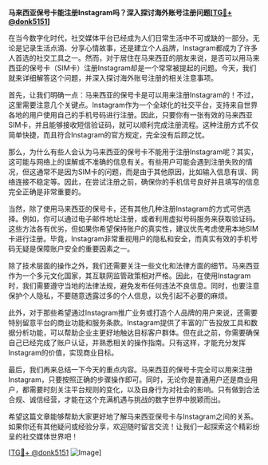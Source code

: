 **马来西亚保号卡能注册Instagram吗？深入探讨海外账号注册问题[[TG💪+ @donk5151](https://t.me/s/donk5151)]**

在当今数字化时代，社交媒体平台已经成为人们日常生活中不可或缺的一部分。无论是记录生活点滴、分享心情故事，还是建立个人品牌，Instagram都成为了许多人首选的社交工具之一。然而，对于居住在马来西亚的朋友来说，是否可以用马来西亚的保号卡（SIM卡）注册Instagram却是一个常常被提起的问题。今天，我们就来详细解答这个问题，并深入探讨海外账号注册的相关注意事项。

首先，让我们明确一点：马来西亚的保号卡是可以用来注册Instagram的！不过，这里需要注意几个关键点。Instagram作为一个全球化的社交平台，支持来自世界各地的用户使用自己的手机号码进行注册。因此，只要你有一张有效的马来西亚SIM卡，并且能够接收短信验证码，就可以顺利完成注册流程。这种注册方式不仅简单快捷，而且符合Instagram的官方规定，完全没有后顾之忧。

那么，为什么有些人会认为马来西亚的保号卡不能用于注册Instagram呢？其实，这可能与网络上的误解或不准确的信息有关。有些用户可能会遇到注册失败的情况，但这通常不是因为SIM卡的问题，而是由于其他原因，比如输入信息有误、网络连接不稳定等。因此，在尝试注册之前，确保你的手机信号良好并且填写的信息完全正确是非常重要的。

当然，除了使用马来西亚的保号卡，还有其他几种注册Instagram的方式可供选择。例如，你可以通过电子邮件地址注册，或者利用虚拟号码服务来获取验证码。这些方法各有优劣，但如果你希望保持账户的真实性，建议优先考虑使用本地SIM卡进行注册。毕竟，Instagram非常重视用户的隐私和安全，而真实有效的手机号码无疑是保障账户安全的重要因素之一。

除了技术层面的操作之外，我们还需要关注一些文化和法律方面的细节。马来西亚作为一个多元文化国家，其互联网监管政策相对严格。因此，在使用Instagram时，我们需要遵守当地的法律法规，避免发布任何违法不良信息。同时，也要注意保护个人隐私，不要随意透露过多的个人信息，以免引起不必要的麻烦。

此外，对于那些希望通过Instagram推广业务或打造个人品牌的用户来说，还需要特别留意平台的商业功能和服务条款。Instagram提供了丰富的广告投放工具和数据分析功能，可以帮助企业主更好地触达目标客户群体。但在此之前，你需要确保自己已经完成了账户认证，并熟悉相关的操作指南。只有这样，才能充分发挥Instagram的价值，实现商业目标。

最后，我们再来总结一下今天的重点内容。马来西亚的保号卡完全可以用来注册Instagram，只要按照正确的步骤操作即可。同时，无论你是普通用户还是商业用户，都需要时刻关注平台规则的变化，以及自身行为对社会的影响。只有做到合法合规、诚信经营，才能在这个充满机遇与挑战的数字世界中脱颖而出。

希望这篇文章能够帮助大家更好地了解马来西亚保号卡与Instagram之间的关系。如果你还有其他疑问或经验分享，欢迎随时留言交流！让我们一起探索这个精彩纷呈的社交媒体世界吧！

[[TG💪+ @donk5151](https://t.me/s/donk5151) ![Image](https://i.postimg.cc/rwNCRYN7/Snipaste-2025-04-30-17-27-05.png)]